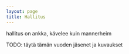 ```yaml
---
layout: page
title: Hallitus
---
```

hallitus on ankka, kävelee kuin mannerheim

TODO: täytä tämän vuoden jäsenet ja kuvaukset
